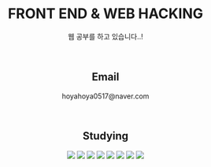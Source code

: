 
<h1 align = "center">FRONT END & WEB HACKING</h1>
<p align = "center">웹 공부를 하고 있습니다..!</p>

<br>

<h2 align = "center">Email</h2>
<p align = "center">hoyahoya0517@naver.com</p>

<br>

<h2 align = "center">Studying</h2>
<p align = "center">
<img src="https://img.shields.io/badge/Python-3766AB?style=flat-square&logo=Python&logoColor=white"/> <img src
="https://img.shields.io/badge/HTML-E34F26?style=flat-square&logo=Html5&logoColor=white"/> <img src
="https://img.shields.io/badge/CSS-1572B6?style=flat-square&logo=CSS3&logoColor=white"/> <img src
="https://img.shields.io/badge/JavaScript-F7DF1E?style=flat-square&logo=JavaScript&logoColor=white"/> <img src
="https://img.shields.io/badge/jQuery-0769AD?style=flat-square&logo=jQuery&logoColor=white"/> <img src
="https://img.shields.io/badge/PHP-777BB4?style=flat-square&logo=PHP&logoColor=white"/> <img src
="https://img.shields.io/badge/MySQL-4479A1?style=flat-square&logo=MySQL&logoColor=white"/> <img src
="https://img.shields.io/badge/SQL Server-CC2927?style=flat-square&logo=Microsoft SQL Server&logoColor=white"/>
</p>
